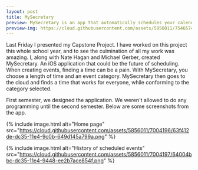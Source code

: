 ```yaml
---
layout: post
title: MySecretary
preview: MySecretary is an app that automatically schedules your calendar for you.
preview-img: https://cloud.githubusercontent.com/assets/5856011/7546574/231de76c-f5ad-11e4-8952-e90474344c9b.png
---
```


Last Friday I presented my Capstone Project. I have worked on this project this whole school year, and to see the culmination of all my work was amazing. I, along with Nate Hagan and Michael Gerber, created MySecretary. An iOS application that could be the future of scheduling. When creating events, finding a time can be a pain. With MySecretary, you choose a length of time and an event category. MySecretary then goes to the cloud and finds a time that works for everyone, while conforming to the category selected.

First semester, we designed the application. We weren't allowed to do any programming until the second semester. Below are some screenshots from the app.

{% include image.html
  alt="Home page"
  src="https://cloud.githubusercontent.com/assets/5856011/7004196/63f412de-dc35-11e4-9c0b-649d145a799a.png" %}

{% include image.html
  alt="History of scheduled events"
  src="https://cloud.githubusercontent.com/assets/5856011/7004197/64004bbc-dc35-11e4-9448-ee2b7ace854f.png" %}